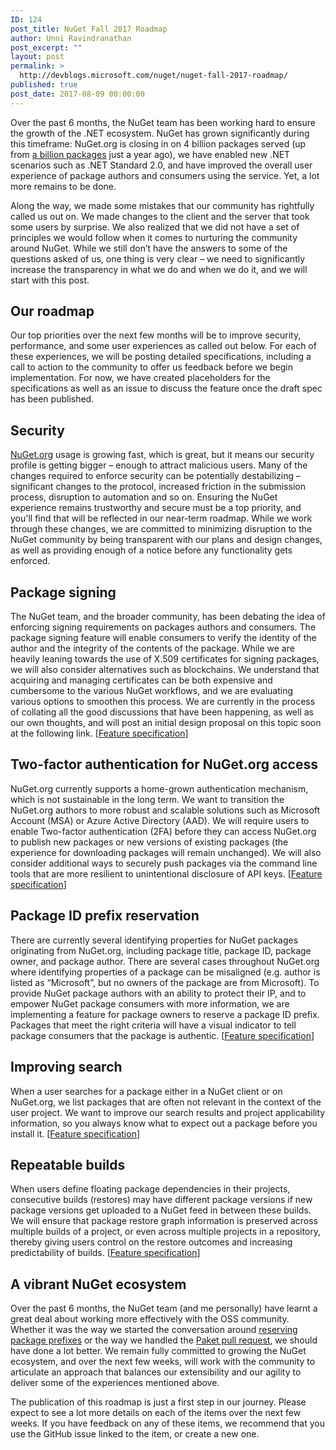 ```yaml
---
ID: 124
post_title: NuGet Fall 2017 Roadmap
author: Unni Ravindranathan
post_excerpt: ""
layout: post
permalink: >
  http://devblogs.microsoft.com/nuget/nuget-fall-2017-roadmap/
published: true
post_date: 2017-08-09 00:00:00
---
```

Over the past 6 months, the NuGet team has been working hard to ensure the growth of the .NET ecosystem. NuGet has grown significantly during this timeframe: NuGet.org is closing in on 4 billion packages served (up from [a billion packages][1] just a year ago), we have enabled new .NET scenarios such as .NET Standard 2.0, and have improved the overall user experience of package authors and consumers using the service. Yet, a lot more remains to be done.

Along the way, we made some mistakes that our community has rightfully called us out on. We made changes to the client and the server that took some users by surprise. We also realized that we did not have a set of principles we would follow when it comes to nurturing the community around NuGet. While we still don’t have the answers to some of the questions asked of us, one thing is very clear – we need to significantly increase the transparency in what we do and when we do it, and we will start with this post.

## Our roadmap

Our top priorities over the next few months will be to improve security, performance, and some user experiences as called out below. For each of these experiences, we will be posting detailed specifications, including a call to action to the community to offer us feedback before we begin implementation. For now, we have created placeholders for the specifications as well as an issue to discuss the feature once the draft spec has been published.

## Security

[NuGet.org][2] usage is growing fast, which is great, but it means our security profile is getting bigger – enough to attract malicious users. Many of the changes required to enforce security can be potentially destabilizing – significant changes to the protocol, increased friction in the submission process, disruption to automation and so on. Ensuring the NuGet experience remains trustworthy and secure must be a top priority, and you'll find that will be reflected in our near-term roadmap. While we work through these changes, we are committed to minimizing disruption to the NuGet community by being transparent with our plans and design changes, as well as providing enough of a notice before any functionality gets enforced.

## Package signing

The NuGet team, and the broader community, has been debating the idea of enforcing signing requirements on packages authors and consumers. The package signing feature will enable consumers to verify the identity of the author and the integrity of the contents of the package. While we are heavily leaning towards the use of X.509 certificates for signing packages, we will also consider alternatives such as blockchains. We understand that acquiring and managing certificates can be both expensive and cumbersome to the various NuGet workflows, and we are evaluating various options to smoothen this process. We are currently in the process of collating all the good discussions that have been happening, as well as our own thoughts, and will post an initial design proposal on this topic soon at the following link. [[Feature specification][3]]

## Two-factor authentication for NuGet.org access

NuGet.org currently supports a home-grown authentication mechanism, which is not sustainable in the long term. We want to transition the NuGet.org authors to more robust and scalable solutions such as Microsoft Account (MSA) or Azure Active Directory (AAD). We will require users to enable Two-factor authentication (2FA) before they can access NuGet.org to publish new packages or new versions of existing packages (the experience for downloading packages will remain unchanged). We will also consider additional ways to securely push packages via the command line tools that are more resilient to unintentional disclosure of API keys. [[Feature specification][4]]

## Package ID prefix reservation

There are currently several identifying properties for NuGet packages originating from NuGet.org, including package title, package ID, package owner, and package author. There are several cases throughout NuGet.org where identifying properties of a package can be misaligned (e.g. author is listed as “Microsoft”, but no owners of the package are from Microsoft). To provide NuGet package authors with an ability to protect their IP, and to empower NuGet package consumers with more information, we are implementing a feature for package owners to reserve a package ID prefix. Packages that meet the right criteria will have a visual indicator to tell package consumers that the package is authentic. [[Feature specification][5]]

## Improving search

When a user searches for a package either in a NuGet client or on NuGet.org, we list packages that are often not relevant in the context of the user project. We want to improve our search results and project applicability information, so you always know what to expect out a package before you install it. [[Feature specification][6]]

## Repeatable builds

When users define floating package dependencies in their projects, consecutive builds (restores) may have different package versions if new package versions get uploaded to a NuGet feed in between these builds. We will ensure that package restore graph information is preserved across multiple builds of a project, or even across multiple projects in a repository, thereby giving users control on the restore outcomes and increasing predictability of builds. [[Feature specification][7]]

## A vibrant NuGet ecosystem

Over the past 6 months, the NuGet team (and me personally) have learnt a great deal about working more effectively with the OSS community. Whether it was the way we started the conversation around [reserving package prefixes][8] or the way we handled the [Paket pull request][9], we should have done a lot better. We remain fully committed to growing the NuGet ecosystem, and over the next few weeks, will work with the community to articulate an approach that balances our extensibility and our agility to deliver some of the experiences mentioned above.

The publication of this roadmap is just a first step in our journey. Please expect to see a lot more details on each of the items over the next few weeks. If you have feedback on any of these items, we recommend that you use the GitHub issue linked to the item, or create a new one.

 [1]: http://blog.nuget.org/20160510/The-1st-Billion.1.html
 [2]: https://nuget.org/
 [3]: https://aka.ms/nuget-pkgsigning
 [4]: https://aka.ms/nuget-2fa
 [5]: https://aka.ms/nuget-pkg-id-reservation
 [6]: https://aka.ms/nuget-contextualsearch
 [7]: https://aka.ms/nuget-rptbuilds
 [8]: https://github.com/NuGet/Home/issues/5307
 [9]: https://github.com/NuGet/NuGetGallery/pull/4437